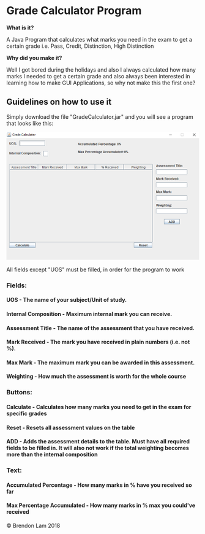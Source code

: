 # Grade Calculator Program
**What is it?**

A Java Program that calculates what marks you need in the exam to get a certain grade i.e. Pass, Credit, Distinction, High Distinction 

**Why did you make it?**

Well I got bored during the holidays and also I always calculated how many marks I needed to get a certain grade and also always been
interested in learning how to make GUI Applications, so why not make this the first one? 

## Guidelines on how to use it
Simply download the file "GradeCalculator.jar" and you will see a program that looks like this:

![image](Capture.png)

All fields except "UOS" must be filled, in order for the program to work

### Fields:
#### UOS - The name of your subject/Unit of study. 
#### Internal Composition - Maximum internal mark you can receive.  
#### Assessment Title - The name of the assessment that you have received.
#### Mark Received - The mark you have received in plain numbers (i.e. not %). 
#### Max Mark - The maximum mark you can be awarded in this assessment. 
#### Weighting - How much the assessment is worth for the whole course 

### Buttons:
#### Calculate - Calculates how many marks you need to get in the exam for specific grades
#### Reset - Resets all assessment values on the table 
#### ADD - Adds the assessment details to the table. Must have all required fields to be filled in. It will also not work if the total weighting becomes more than the internal composition   

### Text: 
#### Accumulated Percentage - How many marks in % have you received so far 
#### Max Percentage Accumulated - How many marks in % max you could've received

© Brendon Lam 2018